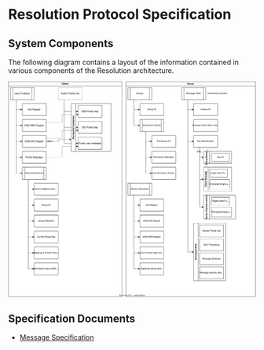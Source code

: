 # Resolution Protocol Specification

## System Components

The following diagram contains a layout of the information contained in various components of the Resolution architecture.

![components.drawio.svg](/specification/components.drawio.svg)

## Specification Documents

- [Message Specification](./MESSAGES.md)
